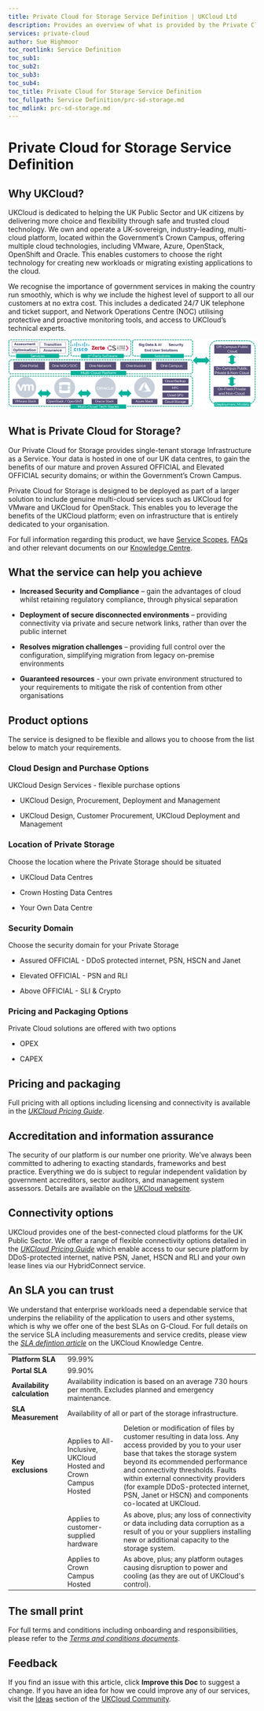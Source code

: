 ```yaml
---
title: Private Cloud for Storage Service Definition | UKCloud Ltd
description: Provides an overview of what is provided by the Private Cloud for Storage service
services: private-cloud
author: Sue Highmoor
toc_rootlink: Service Definition
toc_sub1: 
toc_sub2:
toc_sub3:
toc_sub4:
toc_title: Private Cloud for Storage Service Definition
toc_fullpath: Service Definition/prc-sd-storage.md
toc_mdlink: prc-sd-storage.md
---
```


# Private Cloud for Storage Service Definition

## Why UKCloud?

UKCloud is dedicated to helping the UK Public Sector and UK citizens by delivering more choice and flexibility through safe and trusted cloud technology. We own and operate a UK-sovereign, industry-leading, multi-cloud platform, located within the Government’s Crown Campus, offering multiple cloud technologies, including VMware, Azure, OpenStack, OpenShift and Oracle. This enables customers to choose the right technology for creating new workloads or migrating existing applications to the cloud.

We recognise the importance of government services in making the country run smoothly, which is why we include the highest level of support to all our customers at no extra cost. This includes a dedicated 24/7 UK telephone and ticket support, and Network Operations Centre (NOC) utilising protective and proactive monitoring tools, and access to UKCloud’s technical experts.

![UKCloud services](images/ukc-services.png)

## What is Private Cloud for Storage?

Our Private Cloud for Storage provides single-tenant storage Infrastructure as a Service. Your data is hosted in one of our UK data centres, to gain the benefits of our mature and proven Assured OFFICIAL and Elevated OFFICIAL security domains; or within the Government’s Crown Campus.

Private Cloud for Storage is designed to be deployed as part of a larger solution to include genuine multi-cloud services such as UKCloud for VMware and UKCloud for OpenStack. This enables you to leverage the benefits of the UKCloud platform; even on infrastructure that is entirely dedicated to your organisation.

For full information regarding this product, we have [Service Scopes](prc-sco-storage.md), [FAQs](prc-faq-storage.md) and other relevant documents on our [Knowledge Centre](https://docs.ukcloud.com).

## What the service can help you achieve

- **Increased Security and Compliance** – gain the advantages of cloud whilst retaining regulatory compliance, through physical separation

- **Deployment of secure disconnected environments** – providing connectivity via private and secure network links, rather than over the public internet

- **Resolves migration challenges** – providing full control over the configuration, simplifying migration from legacy on-premise environments

- **Guaranteed resources** - your own private environment structured to your requirements to mitigate the risk of contention from other organisations

## Product options

The service is designed to be flexible and allows you to choose from the list below to match your requirements.

### Cloud Design and Purchase Options

UKCloud Design Services - flexible purchase options

- UKCloud Design, Procurement, Deployment and Management

- UKCloud Design, Customer Procurement, UKCloud Deployment and Management

### Location of Private Storage

Choose the location where the Private Storage should be situated

- UKCloud Data Centres

- Crown Hosting Data Centres

- Your Own Data Centre

### Security Domain

Choose the security domain for your Private Storage

- Assured OFFICIAL - DDoS protected internet, PSN, HSCN and Janet

- Elevated OFFICIAL - PSN and RLI

- Above OFFICIAL - SLI & Crypto

### Pricing and Packaging Options

Private Cloud solutions are offered with two options

- OPEX

- CAPEX

## Pricing and packaging

Full pricing with all options including licensing and connectivity is available in the [*UKCloud Pricing Guide*](https://ukcloud.com/wp-content/uploads/2019/06/ukcloud-pricing-guide-11.0.pdf).

## Accreditation and information assurance

The security of our platform is our number one priority. We’ve always been committed to adhering to exacting standards, frameworks and best practice. Everything we do is subject to regular independent validation by government accreditors, sector auditors, and management system assessors. Details are available on the [UKCloud website](https://ukcloud.com/governance/).

## Connectivity options

UKCloud provides one of the best-connected cloud platforms for the UK Public Sector. We offer a range of flexible connectivity options detailed in the [*UKCloud Pricing Guide*](https://ukcloud.com/wp-content/uploads/2019/06/ukcloud-pricing-guide-11.0.pdf) which enable access to our secure platform by DDoS-protected internet, native PSN, Janet, HSCN and RLI and your own lease lines via our HybridConnect service.

## An SLA you can trust

We understand that enterprise workloads need a dependable service that underpins the reliability of the application to users and other systems, which is why we offer one of the best SLAs on G-Cloud. For full details on the service SLA including measurements and service credits, please view the [*SLA defintion article*](../other/other-ref-sla-definition.md) on the UKCloud Knowledge Centre.

<table>
  <tr>
    <td><b>Platform SLA</b></td>
    <td colspan="2">99.99%</td>
  </tr>
  <tr>
    <td><b>Portal SLA</b></td>
    <td colspan="2">99.90%</td>
  </tr>
  <tr>
    <td><b>Availability calculation</b></td>
    <td colspan="2">Availability indication is based on an average 730 hours per month. Excludes planned and emergency maintenance.</td>
  </tr>
  <tr>
    <td><b>SLA Measurement</b></td>
    <td colspan="2">Availability of all or part of the storage infrastructure.</td>
  </tr>
  <tr>
    <td><b>Key exclusions</b></td>
    <td>Applies to All-Inclusive, UKCloud Hosted and Crown Campus Hosted</td>
    <td>Deletion or modification of files by customer resulting in data loss. Any access provided by you to your user base that takes the storage system beyond its ecommended performance and connectivity thresholds. Faults within external connectivity providers (for example DDoS-protected internet, PSN, Janet or HSCN) and components co-located at UKCloud.</td>
  </tr>
  <tr>
    <td></td>
    <td>Applies to customer-supplied hardware</td>
    <td>As above, plus; any loss of connectivity or data including data corruption as a result of you or your suppliers installing new or additional capacity to the storage system.</td>
  </tr>
  <tr>
    <td></td>
    <td>Applies to Crown Campus Hosted</td>
    <td>As above, plus; any platform outages causing disruption to power and cooling (as they are out of UKCloud's control).</td>
  </tr>
</table>

## The small print

For full terms and conditions including onboarding and responsibilities, please refer to the [*Terms and conditions documents*](../other/other-ref-terms-and-conditions.md).

## Feedback

If you find an issue with this article, click **Improve this Doc** to suggest a change. If you have an idea for how we could improve any of our services, visit the [Ideas](https://community.ukcloud.com/ideas) section of the [UKCloud Community](https://community.ukcloud.com).
